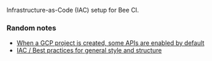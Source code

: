 Infrastructure-as-Code (IAC) setup for Bee CI.


### Random notes

- [When a GCP project is created, some APIs are enabled by default](https://cloud.google.com/service-usage/docs/enabled-service#default)
- [IAC / Best practices for general style and structure](https://cloud.google.com/docs/terraform/best-practices/general-style-structure)
